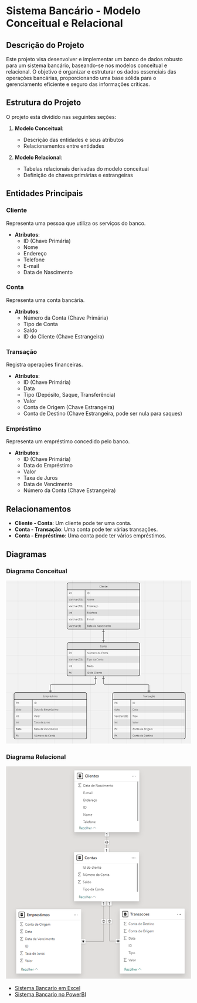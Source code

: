 # Sistema Bancário - Modelo Conceitual e Relacional

## Descrição do Projeto

Este projeto visa desenvolver e implementar um banco de dados robusto para um sistema bancário, baseando-se nos modelos conceitual e relacional. O objetivo é organizar e estruturar os dados essenciais das operações bancárias, proporcionando uma base sólida para o gerenciamento eficiente e seguro das informações críticas.

## Estrutura do Projeto

O projeto está dividido nas seguintes seções:

1. **Modelo Conceitual**: 
   - Descrição das entidades e seus atributos
   - Relacionamentos entre entidades

2. **Modelo Relacional**: 
   - Tabelas relacionais derivadas do modelo conceitual
   - Definição de chaves primárias e estrangeiras

## Entidades Principais

### Cliente
Representa uma pessoa que utiliza os serviços do banco.
- **Atributos**:
  - ID (Chave Primária)
  - Nome
  - Endereço
  - Telefone
  - E-mail
  - Data de Nascimento

### Conta
Representa uma conta bancária.
- **Atributos**:
  - Número da Conta (Chave Primária)
  - Tipo de Conta
  - Saldo
  - ID do Cliente (Chave Estrangeira)

### Transação
Registra operações financeiras.
- **Atributos**:
  - ID (Chave Primária)
  - Data
  - Tipo (Depósito, Saque, Transferência)
  - Valor
  - Conta de Origem (Chave Estrangeira)
  - Conta de Destino (Chave Estrangeira, pode ser nula para saques)

### Empréstimo
Representa um empréstimo concedido pelo banco.
- **Atributos**:
  - ID (Chave Primária)
  - Data do Empréstimo
  - Valor
  - Taxa de Juros
  - Data de Vencimento
  - Número da Conta (Chave Estrangeira)

## Relacionamentos

- **Cliente - Conta**: Um cliente pode ter uma conta.
- **Conta - Transação**: Uma conta pode ter várias transações.
- **Conta - Empréstimo**: Uma conta pode ter vários empréstimos.

## Diagramas

### Diagrama Conceitual
![Diagrama Conceitual](img/modeloconceitual.png)

### Diagrama Relacional
![Diagrama Relacional](img/modelorelacional.png)

- [Sistema Bancario em Excel](https://github.com/Trickqz/trabalho-mdl-prova/raw/main/arquivos/Sistema_Bancario.xlsx)
- [Sistema Bancario no PowerBI](https://github.com/Trickqz/trabalho-mdl-prova/raw/main/arquivos/Sistema_Bancario.pbix)
